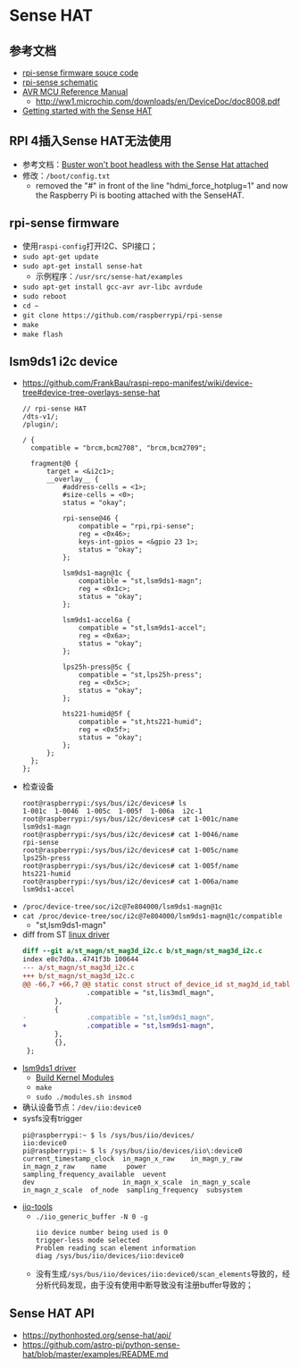 # Sense HAT

## 参考文档

* [rpi-sense firmware souce code](https://github.com/raspberrypi/rpi-sense)
* [rpi-sense schematic](https://www.raspberrypi.org/documentation/hardware/sense-hat/images/Sense-HAT-V1_0.pdf)
* [AVR MCU Reference Manual](https://www.microchip.com/wwwproducts/en/ATTINY88)
  * http://ww1.microchip.com/downloads/en/DeviceDoc/doc8008.pdf
* [Getting started with the Sense HAT](https://projects.raspberrypi.org/en/projects/getting-started-with-the-sense-hat)

## RPI 4插入Sense HAT无法使用

* 参考文档：[Buster won't boot headless with the Sense Hat attached](https://www.raspberrypi.org/forums/viewtopic.php?t=243949)
* 修改：`/boot/config.txt`
  * removed the "#" in front of the line "hdmi_force_hotplug=1" and now the Raspberry Pi is booting attached with the SenseHAT.

## rpi-sense firmware 

* 使用`raspi-config`打开I2C、SPI接口；
* `sudo apt-get update`
* `sudo apt-get install sense-hat`
  * 示例程序：`/usr/src/sense-hat/examples`
* `sudo apt-get install gcc-avr avr-libc avrdude`
* `sudo reboot`
* `cd ~`
* `git clone https://github.com/raspberrypi/rpi-sense`
* `make`
* `make flash`

## lsm9ds1 i2c device

* https://github.com/FrankBau/raspi-repo-manifest/wiki/device-tree#device-tree-overlays-sense-hat
  ```
  // rpi-sense HAT
  /dts-v1/;
  /plugin/;
  
  / {
  	compatible = "brcm,bcm2708", "brcm,bcm2709";
  
  	fragment@0 {
  		target = <&i2c1>;
  		__overlay__ {
  			#address-cells = <1>;
  			#size-cells = <0>;
  			status = "okay";
  
  			rpi-sense@46 {
  				compatible = "rpi,rpi-sense";
  				reg = <0x46>;
  				keys-int-gpios = <&gpio 23 1>;
  				status = "okay";
  			};
  
  			lsm9ds1-magn@1c {
  				compatible = "st,lsm9ds1-magn";
  				reg = <0x1c>;
  				status = "okay";
  			};
  
  			lsm9ds1-accel6a {
  				compatible = "st,lsm9ds1-accel";
  				reg = <0x6a>;
  				status = "okay";
  			};
  
  			lps25h-press@5c {
  				compatible = "st,lps25h-press";
  				reg = <0x5c>;
  				status = "okay";
  			};
  
  			hts221-humid@5f {
  				compatible = "st,hts221-humid";
  				reg = <0x5f>;
  				status = "okay";
  			};
  		};
  	};
  };
  ```
* 检查设备
  ```
  root@raspberrypi:/sys/bus/i2c/devices# ls
  1-001c  1-0046  1-005c  1-005f  1-006a  i2c-1
  root@raspberrypi:/sys/bus/i2c/devices# cat 1-001c/name
  lsm9ds1-magn
  root@raspberrypi:/sys/bus/i2c/devices# cat 1-0046/name
  rpi-sense
  root@raspberrypi:/sys/bus/i2c/devices# cat 1-005c/name
  lps25h-press
  root@raspberrypi:/sys/bus/i2c/devices# cat 1-005f/name
  hts221-humid
  root@raspberrypi:/sys/bus/i2c/devices# cat 1-006a/name
  lsm9ds1-accel
  ```
* `/proc/device-tree/soc/i2c@7e804000/lsm9ds1-magn@1c`
* `cat /proc/device-tree/soc/i2c@7e804000/lsm9ds1-magn@1c/compatible`
  * "st,lsm9ds1-magn"
* diff from ST [linux driver](https://www.st.com/en/mems-and-sensors/lsm9ds1.html#)
  ```diff
  diff --git a/st_magn/st_mag3d_i2c.c b/st_magn/st_mag3d_i2c.c
  index e8c7d0a..4741f3b 100644
  --- a/st_magn/st_mag3d_i2c.c
  +++ b/st_magn/st_mag3d_i2c.c
  @@ -66,7 +66,7 @@ static const struct of_device_id st_mag3d_id_table[] = {
                  .compatible = "st,lis3mdl_magn",
          },
          {
  -               .compatible = "st,lsm9ds1_magn",
  +               .compatible = "st,lsm9ds1-magn",
          },
          {},
   };
  ```
* [lsm9ds1 driver](https://github.com/ZengjfOS/RaspberryPi/tree/lsm9ds1_driver)
  * [Build Kernel Modules](0024_Kernel_Modules.md)
  * `make`
  * `sudo ./modules.sh insmod`
* 确认设备节点：`/dev/iio:device0`
* sysfs没有trigger
  ```
  pi@raspberrypi:~ $ ls /sys/bus/iio/devices/
  iio:device0
  pi@raspberrypi:~ $ ls /sys/bus/iio/devices/iio\:device0
  current_timestamp_clock  in_magn_x_raw    in_magn_y_raw    in_magn_z_raw    name     power               sampling_frequency_available  uevent
  dev                      in_magn_x_scale  in_magn_y_scale  in_magn_z_scale  of_node  sampling_frequency  subsystem
  ```
* [iio-tools](https://github.com/ZengjfOS/iio-tools)
  * `./iio_generic_buffer -N 0 -g`
    ```
    iio device number being used is 0
    trigger-less mode selected
    Problem reading scan element information
    diag /sys/bus/iio/devices/iio:device0
    ```
  * 没有生成`/sys/bus/iio/devices/iio:device0/scan_elements`导致的，经分析代码发现，由于没有使用中断导致没有注册buffer导致的；

## Sense HAT API

* https://pythonhosted.org/sense-hat/api/
* https://github.com/astro-pi/python-sense-hat/blob/master/examples/README.md

